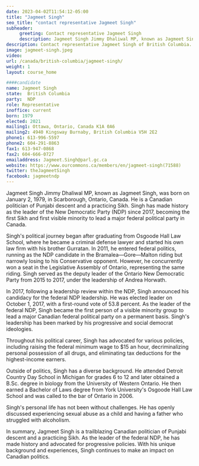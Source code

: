```yaml
---
date: 2023-04-02T11:54:12-05:00
title: "Jagmeet Singh"
seo_title: "contact representative Jagmeet Singh"
subheader:
     greeting: Contact representative Jagmeet Singh
     description: Jagmeet Singh Jimmy Dhaliwal MP, known as Jagmeet Singh, was born on January 2, 1979, in Scarborough, Ontario, Canada. He is a Canadian politician of Punjabi descent and a practicing Sikh. Singh has made history as the leader of the New Democratic Party (NDP) since 2017, becoming the first Sikh and first visible minority to lead a major federal political party in Canada.
description: Contact representative Jagmeet Singh of British Columbia. Contact information for Jagmeet Singh includes email address, phone number, and mailing address.
image: jagmeet-singh.jpeg
video:
url: /canada/british-columbia/jagmeet-singh/
weight: 1
layout: course_home

####candidate
name: Jagmeet Singh
state:	British Columbia
party:	NDP
role: Representative
inoffice: current
born: 1979
elected: 2021
mailing1: Ottawa, Ontario, Canada K1A 0A6
mailing2: 4940 Kingsway Burnaby, British Columbia V5H 2E2
phone1: 613-996-5597
phone2: 604-291-8863
fax1: 613-947-0868
fax2: 604-666-0727
emailaddress: Jagmeet.Singh@parl.gc.ca
website: https://www.ourcommons.ca/members/en/jagmeet-singh(71588)
twitter: theJagmeetSingh
facebook: jagmeetndp
---
```


Jagmeet Singh Jimmy Dhaliwal MP, known as Jagmeet Singh, was born on January 2, 1979, in Scarborough, Ontario, Canada. He is a Canadian politician of Punjabi descent and a practicing Sikh. Singh has made history as the leader of the New Democratic Party (NDP) since 2017, becoming the first Sikh and first visible minority to lead a major federal political party in Canada.

Singh's political journey began after graduating from Osgoode Hall Law School, where he became a criminal defense lawyer and started his own law firm with his brother Gurratan. In 2011, he entered federal politics, running as the NDP candidate in the Bramalea—Gore—Malton riding but narrowly losing to his Conservative opponent. However, he concurrently won a seat in the Legislative Assembly of Ontario, representing the same riding. Singh served as the deputy leader of the Ontario New Democratic Party from 2015 to 2017, under the leadership of Andrea Horwath.

In 2017, following a leadership review within the NDP, Singh announced his candidacy for the federal NDP leadership. He was elected leader on October 1, 2017, with a first-round vote of 53.8 percent. As the leader of the federal NDP, Singh became the first person of a visible minority group to lead a major Canadian federal political party on a permanent basis. Singh's leadership has been marked by his progressive and social democrat ideologies.

Throughout his political career, Singh has advocated for various policies, including raising the federal minimum wage to $15 an hour, decriminalizing personal possession of all drugs, and eliminating tax deductions for the highest-income earners.

Outside of politics, Singh has a diverse background. He attended Detroit Country Day School in Michigan for grades 6 to 12 and later obtained a B.Sc. degree in biology from the University of Western Ontario. He then earned a Bachelor of Laws degree from York University's Osgoode Hall Law School and was called to the bar of Ontario in 2006.

Singh's personal life has not been without challenges. He has openly discussed experiencing sexual abuse as a child and having a father who struggled with alcoholism.

In summary, Jagmeet Singh is a trailblazing Canadian politician of Punjabi descent and a practicing Sikh. As the leader of the federal NDP, he has made history and advocated for progressive policies. With his unique background and experiences, Singh continues to make an impact on Canadian politics.
